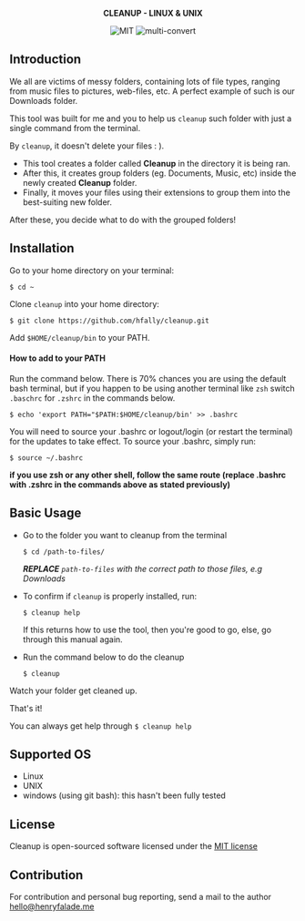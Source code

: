 <p align="center">
    <strong>
        CLEANUP - LINUX & UNIX
    </strong>
</p>

<p align="center">
    <img alt="MIT" src="https://img.shields.io/badge/license-MIT-green.svg">
    <img alt="multi-convert" src="https://img.shields.io/badge/Image-Active-green.svg">
</p>


## Introduction
We all are victims of messy folders, containing lots of file types, ranging from music files to pictures, web-files, etc. A perfect example of such is our Downloads folder.

This tool was built for me and you to help us `cleanup` such folder with just a single command from the terminal.

By `cleanup`, it doesn't delete your files : ).

- This tool creates a folder called **Cleanup** in the directory it is being ran.
- After this, it creates group folders (eg. Documents, Music, etc)
inside the newly created **Cleanup** folder.
- Finally, it moves your files using their extensions to group them into
the best-suiting new folder.

After these, you decide what to do with the grouped folders!

## Installation
Go to your home directory on your terminal:

`$ cd ~`

Clone `cleanup` into your home directory:

`$ git clone https://github.com/hfally/cleanup.git`

Add `$HOME/cleanup/bin` to your PATH.

#### How to add to your PATH
Run the command below. There is 70% chances you are using the default bash terminal, but if you happen to be using
another terminal like `zsh` switch `.baschrc` for `.zshrc` in the commands below.

`$ echo 'export PATH="$PATH:$HOME/cleanup/bin' >> .bashrc`

You will need to source your .bashrc or logout/login (or restart the terminal) for the updates to take effect. 
To source your .bashrc, simply run:

`$ source ~/.bashrc`

**if you use zsh or any other shell, follow the same route (replace .bashrc with .zshrc in the commands above as stated previously)**

## Basic Usage
* Go to the folder you want to cleanup from the terminal

    `$ cd /path-to-files/` 
    
    ***REPLACE** `path-to-files` with the correct path to those files, e.g Downloads*

* To confirm if `cleanup` is properly installed, run:

    `$ cleanup help`
    
    If this returns how to use the tool, then you're good to go, else, go through this manual again.

* Run the command below to do the cleanup

    `$ cleanup`

Watch your folder get cleaned up.

That's it! 

You can always get help through `$ cleanup help`

    
## Supported OS
- Linux
- UNIX
- windows (using git bash): this hasn't been fully tested

## License

Cleanup is open-sourced software licensed under the [MIT license](http://opensource.org/licenses/MIT)

## Contribution
For contribution and personal bug reporting, send a mail to the author <a href='mailto:tofex4eva@yahoo.com'>hello@henryfalade.me</a>